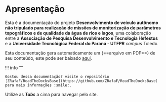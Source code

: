 # Apresentação

Esta é a documentação do projeto **Desenvolvimento de veículo autônomo não tripulado para realização de missões de monitorização de parâmetros topográficos e de qualidade da água de rios e lagos**, uma colaboração entre a **Associação de Pesquisa Desenvolvimento e Tecnologia Hefestus** e a **Universidade Tecnológica Federal do Paraná - UTFPR** *campus* Toledo. 


Esta documentação gera automaticamente um {==arquivo em PDF==} de seu conteúdo, este pode ser baixado [aqui](https://github.com/ZRafaF/OpencvPosHold/raw/gh-pages/pdf/document.pdf).

!!! info ""

    Gostou dessa documentação? visite o repositório [ZRafaF/ReadTheDocksBase](https://github.com/ZRafaF/ReadTheDocksBase) para mais informações :smile:.


Utilize as ***Tabs*** a cima para navegar pelo site.
